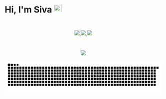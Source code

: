 # Hi, I'm Siva <img src="https://media.giphy.com/media/hvRJCLFzcasrR4ia7z/giphy.gif" height="25px" width="25px">

<br />

<p align="center">
    <a href="https://www.linkedin.com/in/sivayogasubramanian/">
        <picture>
          <source media="(prefers-color-scheme: dark)" srcset="https://img.shields.io/badge/-sivayogasubramanian-blue?style=for-the-badge&logo=Linkedin&logoColor=white&color=black&link=https://www.linkedin.com/in/sivayogasubramanian/">
          <img src="https://img.shields.io/badge/-sivayogasubramanian-blue?style=for-the-badge&logo=Linkedin&logoColor=black&color=white&link=https://www.linkedin.com/in/sivayogasubramanian/">
        </picture>
    </a>
    <a href="https://sivarn.com">
        <picture>
          <source media="(prefers-color-scheme: dark)" srcset="https://img.shields.io/badge/Portfolio%20Website-46a2f1.svg?&style=for-the-badge&logo=Google-Chrome&logoColor=white&color=black&link=https://www.sivarn.com/">
          <img src="https://img.shields.io/badge/Portfolio%20Website-46a2f1.svg?&style=for-the-badge&logo=Google-Chrome&logoColor=black&color=white&link=https://www.sivarn.com/">
        </picture>
    </a>
    <a href="https://blog.sivarn.com">
        <picture>
          <source media="(prefers-color-scheme: dark)" srcset="https://img.shields.io/badge/Blog-46a2f1.svg?&style=for-the-badge&logo=Google-Chrome&logoColor=white&color=black&link=https://www.sivarn.com/">
          <img src="https://img.shields.io/badge/Blog-46a2f1.svg?&style=for-the-badge&logo=Google-Chrome&logoColor=black&color=white&link=https://www.sivarn.com/">
        </picture>
    </a>
</p>

<br />

<p align="center">
  <picture>
    <source media="(prefers-color-scheme: dark)" srcset="https://github-readme-stats.vercel.app/api?username=sivayogasubramanian&count_private=true&hide=stars&show_icons=true&hide_border=true&theme=github_dark">
    <img src="https://github-readme-stats.vercel.app/api?username=sivayogasubramanian&count_private=true&hide=stars&show_icons=true&hide_border=true">
  </picture>
</p>

<picture>
  <source media="(prefers-color-scheme: dark)" srcset="https://raw.githubusercontent.com/sivayogasubramanian/sivayogasubramanian/output/github-snake-dark.svg">
  <img src="https://raw.githubusercontent.com/sivayogasubramanian/sivayogasubramanian/output/github-snake.svg">
</picture>
